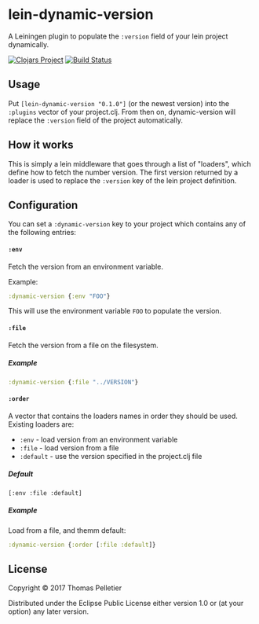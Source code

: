 # lein-dynamic-version

A Leiningen plugin to populate the `:version` field of your lein project dynamically.

[![Clojars Project](https://img.shields.io/clojars/v/lein-dynamic-version.svg)](https://clojars.org/lein-dynamic-version)
[![Build Status](https://travis-ci.org/pelletier/lein-dynamic-version.svg?branch=master)](https://travis-ci.org/pelletier/lein-dynamic-version)

## Usage

Put `[lein-dynamic-version "0.1.0"]` (or the newest version) into the `:plugins` vector of your project.clj.
From then on, dynamic-version will replace the `:version` field of the project automatically.

## How it works

This is simply a lein middleware that goes through a list of "loaders", which define how to fetch the number version. The first version returned by a loader is used to replace the `:version` key of the lein project definition.

## Configuration

You can set a `:dynamic-version` key to your project which contains any of the following entries:

#### `:env`

Fetch the version from an environment variable.

Example:

```clj
:dynamic-version {:env "FOO"}
```

This will use the environment variable `FOO` to populate the version.

#### `:file`

Fetch the version from a file on the filesystem.

##### Example

```clj
:dynamic-version {:file "../VERSION"}
```


#### `:order`

A vector that contains the loaders names in order they should be used. Existing loaders are:

* `:env` - load version from an environment variable
* `:file` - load version from a file
* `:default` - use the version specified in the project.clj file

##### Default

`[:env :file :default]`

##### Example

Load from a file, and themm default:

```clj
:dynamic-version {:order [:file :default]}
```

## License

Copyright © 2017 Thomas Pelletier

Distributed under the Eclipse Public License either version 1.0 or (at
your option) any later version.
